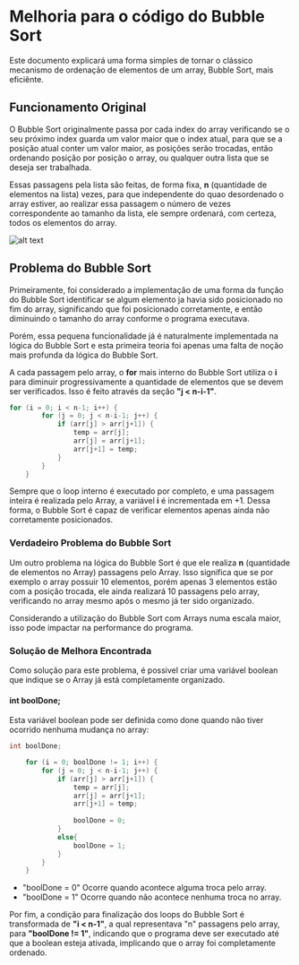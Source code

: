 # Melhoria para o código do Bubble Sort

Este documento explicará uma forma simples de tornar o clássico mecanismo de ordenação de elementos de um array, Bubble Sort, mais eficiênte.

## Funcionamento Original

O Bubble Sort originalmente passa por cada index do array verificando se o seu próximo index guarda um valor maior que o index atual, para que se a posição atual conter um valor maior, as posições serão trocadas, então ordenando posição por posição o array, ou qualquer outra lista que se deseja ser trabalhada.

Essas passagens pela lista são feitas, de forma fixa, **n** (quantidade de elementos na lista) vezes, para que independente do quao desordenado o array estiver, ao realizar essa passagem o número de vezes correspondente ao tamanho da lista, ele sempre ordenará, com certeza, todos os elementos do array.

![alt text]()

## Problema do Bubble Sort

Primeiramente, foi considerado a implementação de uma forma da função do Bubble Sort identificar se algum elemento ja havia sido posicionado no fim do array, significando que foi posicionado corretamente, e então diminuindo o tamanho do array conforme o programa executava.

Porém, essa pequena funcionalidade já é naturalmente implementada na lógica do Bubble Sort e esta primeira teoria foi apenas uma falta de noção mais profunda da lógica do Bubble Sort.

A cada passagem pelo array, o **for** mais interno do Bubble Sort utiliza o **i** para diminuir progressivamente a quantidade de elementos que se devem ser verificados. Isso é feito através da seção **"j < n-i-1"**.

```c
for (i = 0; i < n-1; i++) {
        for (j = 0; j < n-i-1; j++) {
            if (arr[j] > arr[j+1]) {
                temp = arr[j];
                arr[j] = arr[j+1];
                arr[j+1] = temp;
            }
        }
    }
```

Sempre que o loop interno é executado por completo, e uma passagem inteira é realizada pelo Array, a variável **i** é incrementada em +1. Dessa forma, o Bubble Sort é capaz de verificar elementos apenas ainda não corretamente posicionados.

### Verdadeiro Problema do Bubble Sort

Um outro problema na lógica do Bubble Sort é que ele realiza **n** (quantidade de elementos no Array) passagens pelo Array. Isso significa que se por exemplo o array possuir 10 elementos, porém apenas 3 elementos estão com a posição trocada, ele ainda realizará 10 passagens pelo array, verificando no array mesmo após o mesmo já ter sido organizado.

Considerando a utilização do Bubble Sort com Arrays numa escala maior, isso pode impactar na performance do programa.

### Solução de Melhora Encontrada

Como solução para este problema, é possivel criar uma variável boolean que indique se o Array já está completamente organizado.

#### int boolDone;

Esta variável boolean pode ser definida como done quando não tiver ocorrido nenhuma mudança no array:

```c
int boolDone;

    for (i = 0; boolDone != 1; i++) {
        for (j = 0; j < n-i-1; j++) {
            if (arr[j] > arr[j+1]) {
                temp = arr[j];
                arr[j] = arr[j+1];
                arr[j+1] = temp;
                
                boolDone = 0;
            }
            else{
                boolDone = 1;
            }
        }
    }
```

- "boolDone = 0" Ocorre quando acontece alguma troca pelo array.
- "boolDone = 1" Ocorre quando não acontece nenhuma troca no array.

Por fim, a condição para finalização dos loops do Bubble Sort é transformada de **"i < n-1"**, a qual representava "n" passagens pelo array, para **"boolDone != 1"**, indicando que o programa deve ser executado até que a boolean esteja ativada, implicando que o array foi completamente ordenado.